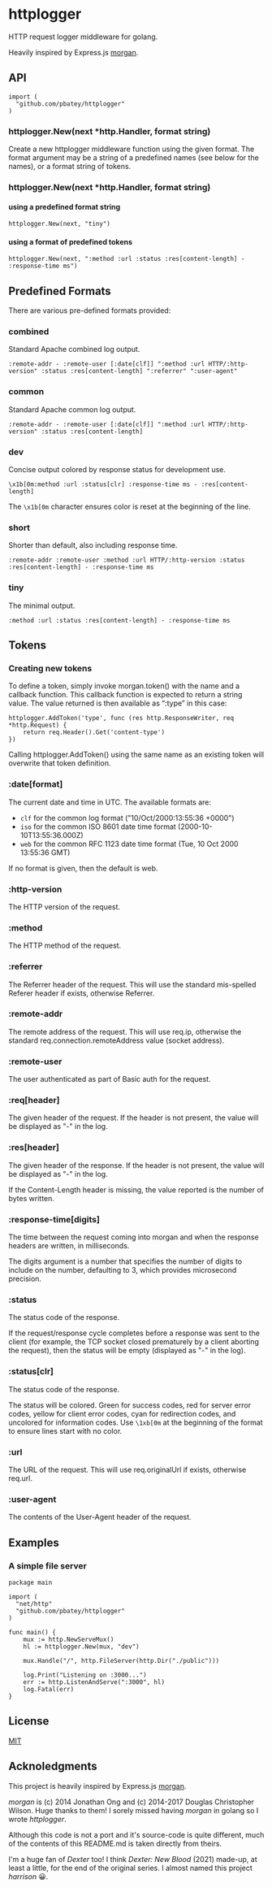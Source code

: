 # httplogger

HTTP request logger middleware for golang.

Heavily inspired by Express.js [morgan](https://github.com/expressjs/morgan).


## API

```
import (
  "github.com/pbatey/httplogger"
)
```

### httplogger.New(next *http.Handler, format string)

Create a new httplogger middleware function using the given format. The format argument may be a string of a predefined names (see below for the names), or a format string of tokens.

### httplogger.New(next *http.Handler, format string)

#### using a predefined format string

```
httplogger.New(next, "tiny")
```

#### using a format of predefined tokens

```
httplogger.New(next, ":method :url :status :res[content-length] - :response-time ms")
```

## Predefined Formats

There are various pre-defined formats provided:

### combined
Standard Apache combined log output.

`:remote-addr - :remote-user [:date[clf]] ":method :url HTTP/:http-version" :status :res[content-length] ":referrer" ":user-agent"`

### common
Standard Apache common log output.

`:remote-addr - :remote-user [:date[clf]] ":method :url HTTP/:http-version" :status :res[content-length]`

### dev
Concise output colored by response status for development use.

`\x1b[0m:method :url :status[clr] :response-time ms - :res[content-length]`

The `\x1b[0m` character ensures color is reset at the beginning of the line.

### short
Shorter than default, also including response time.

`:remote-addr :remote-user :method :url HTTP/:http-version :status :res[content-length] - :response-time ms`

### tiny
The minimal output.

`:method :url :status :res[content-length] - :response-time ms`

## Tokens

### Creating new tokens

To define a token, simply invoke morgan.token() with the name and a callback function. This callback function is expected to return a string value. The value returned is then available as “:type” in this case:

```
httplogger.AddToken('type', func (res http.ResponseWriter, req *http.Request) {
	return req.Header().Get('content-type')
})
```
Calling httplogger.AddToken() using the same name as an existing token will overwrite that token definition.

### :date[format]
The current date and time in UTC. The available formats are:

- `clf` for the common log format ("10/Oct/2000:13:55:36 +0000")
- `iso` for the common ISO 8601 date time format (2000-10-10T13:55:36.000Z)
- `web` for the common RFC 1123 date time format (Tue, 10 Oct 2000 13:55:36 GMT)

If no format is given, then the default is web.

### :http-version
The HTTP version of the request.

### :method
The HTTP method of the request.

### :referrer
The Referrer header of the request. This will use the standard mis-spelled Referer header if exists, otherwise Referrer.

### :remote-addr
The remote address of the request. This will use req.ip, otherwise the standard req.connection.remoteAddress value (socket address).

### :remote-user
The user authenticated as part of Basic auth for the request.

### :req[header]
The given header of the request. If the header is not present, the value will be displayed as "-" in the log.

### :res[header]
The given header of the response. If the header is not present, the value will be displayed as "-" in the log.

If the Content-Length header is missing, the value reported is the number of bytes written.

### :response-time[digits]
The time between the request coming into morgan and when the response headers are written, in milliseconds.

The digits argument is a number that specifies the number of digits to include on the number, defaulting to 3, which provides microsecond precision.

### :status
The status code of the response.

If the request/response cycle completes before a response was sent to the client (for example, the TCP socket closed prematurely by a client aborting the request), then the status will be empty (displayed as "-" in the log).

### :status[clr]
The status code of the response.

The status will be colored. Green for success codes, red for server error codes, yellow for client error codes, cyan for redirection codes, and uncolored for information codes. Use `\1xb[0m` at the beginning of the format to ensure lines start with no color.

### :url
The URL of the request. This will use req.originalUrl if exists, otherwise req.url.

### :user-agent
The contents of the User-Agent header of the request.


## Examples

### A simple file server
```
package main

import (
  "net/http"
  "github.com/pbatey/httplogger"
)

func main() {
	mux := http.NewServeMux()
	hl := httplogger.New(mux, "dev")

	mux.Handle("/", http.FileServer(http.Dir("./public")))

	log.Print("Listening on :3000...")
	err := http.ListenAndServe(":3000", hl)
	log.Fatal(err)
}	
```


## License

[MIT](./LICENSE)

## Acknoledgments

This project is heavily inspired by Express.js [morgan](https://github.com/expressjs/morgan).

_morgan_ is (c) 2014 Jonathan Ong and (c) 2014-2017 Douglas Christopher Wilson. Huge thanks
to them! I sorely missed having _morgan_ in golang so I wrote _httplogger_.

Although this code is not a port and it's source-code is quite different, much of the contents
of this README.md is taken directly from theirs.

I'm a huge fan of _Dexter_ too! I think _Dexter: New Blood_ (2021) made-up, at least a little,
for the end of the original series. I almost named this project _harrison_ 😀.
